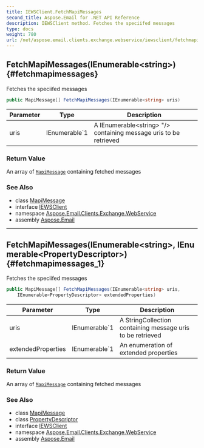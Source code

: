 ```yaml
---
title: IEWSClient.FetchMapiMessages
second_title: Aspose.Email for .NET API Reference
description: IEWSClient method. Fetches the speciifed messages
type: docs
weight: 780
url: /net/aspose.email.clients.exchange.webservice/iewsclient/fetchmapimessages/
---
```

## FetchMapiMessages(IEnumerable&lt;string&gt;) {#fetchmapimessages}

Fetches the speciifed messages

```csharp
public MapiMessage[] FetchMapiMessages(IEnumerable<string> uris)
```

| Parameter | Type | Description |
| --- | --- | --- |
| uris | IEnumerable`1 | A IEnumerable&lt;string&gt; "/&gt; containing message uris to be retrieved |

### Return Value

An array of [`MapiMessage`](../../../aspose.email.mapi/mapimessage/) containing fetched messages

### See Also

* class [MapiMessage](../../../aspose.email.mapi/mapimessage/)
* interface [IEWSClient](../)
* namespace [Aspose.Email.Clients.Exchange.WebService](../../iewsclient/)
* assembly [Aspose.Email](../../../)

---

## FetchMapiMessages(IEnumerable&lt;string&gt;, IEnumerable&lt;PropertyDescriptor&gt;) {#fetchmapimessages_1}

Fetches the speciifed messages

```csharp
public MapiMessage[] FetchMapiMessages(IEnumerable<string> uris, 
    IEnumerable<PropertyDescriptor> extendedProperties)
```

| Parameter | Type | Description |
| --- | --- | --- |
| uris | IEnumerable`1 | A StringCollection containing message uris to be retrieved |
| extendedProperties | IEnumerable`1 | An enumeration of extended properties |

### Return Value

An array of [`MapiMessage`](../../../aspose.email.mapi/mapimessage/) containing fetched messages

### See Also

* class [MapiMessage](../../../aspose.email.mapi/mapimessage/)
* class [PropertyDescriptor](../../../aspose.email.mapi/propertydescriptor/)
* interface [IEWSClient](../)
* namespace [Aspose.Email.Clients.Exchange.WebService](../../iewsclient/)
* assembly [Aspose.Email](../../../)


